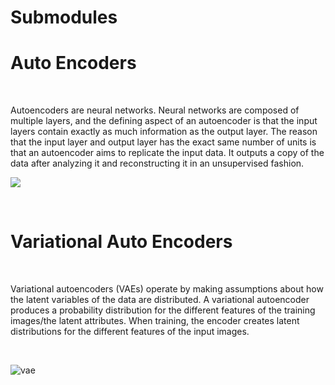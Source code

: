 # Submodules 
# Auto Encoders

<br>

Autoencoders are neural networks. Neural networks are composed of multiple layers, and the defining aspect of an autoencoder is that the input layers contain exactly as much information as the output layer. The reason that the input layer and output layer has the exact same number of units is that an autoencoder aims to replicate the input data. It outputs a copy of the data after analyzing it and reconstructing it in an unsupervised fashion.
<br>

![](https://www.unite.ai/wp-content/uploads/2020/09/Autoencoder_schema.png)

<br>

# Variational Auto Encoders

<br>

Variational autoencoders (VAEs) operate by making assumptions about how the latent variables of the data are distributed. A variational autoencoder produces a probability distribution for the different features of the training images/the latent attributes. When training, the encoder creates latent distributions for the different features of the input images.


<br>

![vae](https://www.unite.ai/wp-content/uploads/2020/09/variational-1024x193.png)

<br>
